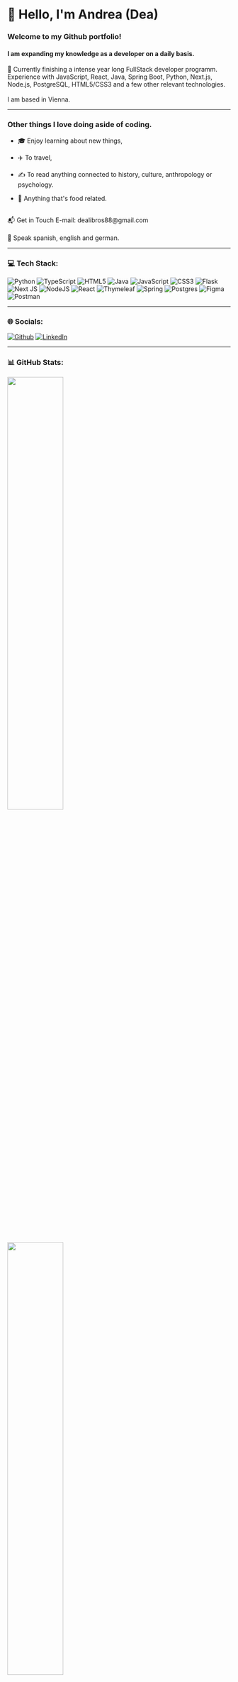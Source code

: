 <h1>💫 Hello, I'm Andrea (Dea) </h1>
<H3> Welcome to my Github portfolio!</H3>
<h4> I am expanding my knowledge as a developer on a daily basis.</h4>
🌱 Currently finishing a intense year long FullStack developer programm.<br/>
Experience with JavaScript, React, Java, Spring Boot, Python, Next.js, Node.js, PostgreSQL, HTML5/CSS3 and a few other relevant technologies.<br>
<br>
I am based in Vienna.<br>
<hr/>

<H3> Other things I love doing aside of coding.</H3>

- 🎓 Enjoy learning about new things,<br>

- ✈️ To travel,<br>

- ✍️ To read anything connected to history, culture, anthropology or psychology.<br>

- 🍉 Anything that's food related.<br>
<br>
📬 Get in Touch E-mail: dealibros88@gmail.com <br><br>
💬 Speak spanish, english and german.<br>
  
<hr/>

### 💻 Tech Stack:
![Python](https://img.shields.io/badge/python-3670A0?style=for-the-badge&logo=python&logoColor=ffdd54) ![TypeScript](https://img.shields.io/badge/typescript-%23007ACC.svg?style=for-the-badge&logo=typescript&logoColor=white) ![HTML5](https://img.shields.io/badge/html5-%23E34F26.svg?style=for-the-badge&logo=html5&logoColor=white) ![Java](https://img.shields.io/badge/java-%23ED8B00.svg?style=for-the-badge&logo=java&logoColor=white) ![JavaScript](https://img.shields.io/badge/javascript-%23323330.svg?style=for-the-badge&logo=javascript&logoColor=%23F7DF1E) ![CSS3](https://img.shields.io/badge/css3-%231572B6.svg?style=for-the-badge&logo=css3&logoColor=white) ![Flask](https://img.shields.io/badge/flask-%23000.svg?style=for-the-badge&logo=flask&logoColor=white) ![Next JS](https://img.shields.io/badge/Next-black?style=for-the-badge&logo=next.js&logoColor=white) ![NodeJS](https://img.shields.io/badge/node.js-6DA55F?style=for-the-badge&logo=node.js&logoColor=white) ![React](https://img.shields.io/badge/react-%2320232a.svg?style=for-the-badge&logo=react&logoColor=%2361DAFB) ![Thymeleaf](https://img.shields.io/badge/Thymeleaf-%23005C0F.svg?style=for-the-badge&logo=Thymeleaf&logoColor=white) ![Spring](https://img.shields.io/badge/spring-%236DB33F.svg?style=for-the-badge&logo=spring&logoColor=white) ![Postgres](https://img.shields.io/badge/postgres-%23316192.svg?style=for-the-badge&logo=postgresql&logoColor=white) 	![Figma](https://img.shields.io/badge/figma-%23F24E1E.svg?style=for-the-badge&logo=figma&logoColor=white) ![Postman](https://img.shields.io/badge/Postman-FF6C37?style=for-the-badge&logo=postman&logoColor=white)
<br/>
<hr/>

### 🌐 Socials:
<p><a href="github.com/Dealibros" target="_blank"><img alt="Github" src="https://img.shields.io/badge/GitHub-%2312100E.svg?&style=for-the-badge&logo=Github&logoColor=white" /></a> <a href="https://www.linkedin.com/in/andrea-mikula/" target="_blank"><img alt="LinkedIn" src="https://img.shields.io/badge/linkedin-%230077B5.svg?&style=for-the-badge&logo=linkedin&logoColor=white" /></a> 
</p>


<hr/>


### 📊 GitHub Stats:

<div class='container'>
<img style="height: 50%; width: 50%;" class="img" src="https://github-readme-stats.vercel.app/api?username=Dealibros&theme=default&hide_border=false&include_all_commits=true&count_private=true" />
&nbsp;
&nbsp;
<img style="height: 50%; width: 50%;" class="img" src="https://github-readme-streak-stats.herokuapp.com/?user=Dealibros&theme=default&hide_border=false" /></div>
</div>

<!-- ![](https://github-readme-stats.vercel.app/api?username=Dealibros&theme=default&hide_border=false&include_all_commits=true&count_private=true)<br/>
![](https://github-readme-streak-stats.herokuapp.com/?user=Dealibros&theme=default&hide_border=false)<br/>
![](https://github-readme-stats.vercel.app/api/top-langs/?username=Dealibros&theme=default&hide_border=false&include_all_commits=true&count_private=true&layout=compact) -->

---
[![](https://visitcount.itsvg.in/api?id=Dealibros&icon=0&color=8)](https://visitcount.itsvg.in)

<!-- Proudly created with GPRM ( https://gprm.itsvg.in ) -->






